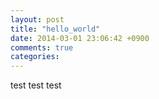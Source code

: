 ```yaml
---
layout: post
title: "hello_world"
date: 2014-03-01 23:06:42 +0900
comments: true
categories: 
---
```

test test test